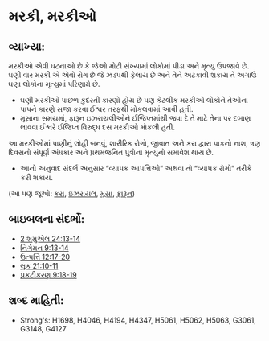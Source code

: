 # મરકી, મરકીઓ 

## વ્યાખ્યા: 

મરકીઓ એવી ઘટનાઓ છે કે જેઓ મોટી સંખ્યામાં લોકોમાં પીડા અને મૃત્યુ ઉપજાવે છે.
ઘણી વાર મરકી એ એવો રોગ છે જે ઝડપથી ફેલાય છે અને તેને અટકાવી શકાય તે અગાઉ ઘણા લોકોના મૃત્યુમાં પરિણામે છે.

* ઘણી મરકીઓ પાછળ કુદરતી કારણો હોય છે પણ કેટલીક મરકીઓ લોકોને તેઓના પાપને કારણે સજા કરવા ઈશ્વર તરફથી મોકલવામાં આવી હતી.
* મૂસાના સમયમાં, ફારૂન ઇઝરાયલીઓને ઈજિપ્તમાંથી જવા દે તે માટે તેના પર દબાણ લાવવા ઈશ્વરે ઈજિપ્ત વિરુદ્ધ દસ મરકીઓ મોકલી હતી.

આ મરકીઓમાં પાણીનું લોહી બનવું, શારીરિક રોગો, જીવાત અને કરા દ્વારા પાકનો નાશ, ત્રણ દિવસનો સંપૂર્ણ અંધકાર અને પ્રથમજનિત પુત્રોના મૃત્યુનો સમાવેશ થાય છે.

* આનો અનુવાદ સંદર્ભ અનુસાર “વ્યાપક આપત્તિઓ” અથવા તો “વ્યાપક રોગો” તરીકે કરી શકાય.

(આ પણ જૂઓ: [કરા](../other/hail.md), [ઇઝરાયલ](../kt/israel.md), [મૂસા](../names/moses.md), [ફારૂન](../names/pharaoh.md))

## બાઇબલના સંદર્ભો: 

* [2 શમુએલ 24:13-14](rc://gu/tn/help/2sa/24/13)
* [નિર્ગમન 9:13-14](rc://gu/tn/help/exo/09/13)
* [ઉત્પત્તિ 12:17-20](rc://gu/tn/help/gen/12/17)
* [લૂક 21:10-11](rc://gu/tn/help/luk/21/10)
* [પ્રકટીકરણ 9:18-19](rc://gu/tn/help/rev/09/18)

## શબ્દ માહિતી: 

* Strong's: H1698, H4046, H4194, H4347, H5061, H5062, H5063, G3061, G3148, G4127
